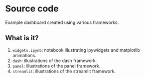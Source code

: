 # Source code

Example dashboard created using various frameworks.

## What is it?

1. `widgets.ipynb`: notebook illustrating ipywidgets and matplotlib animations.
1. `dash`: illustrations of the dash framework.
1. `panel`: illustrations of the panel framework.
1. `streamlit`: illustrations of the streamlit framework.
